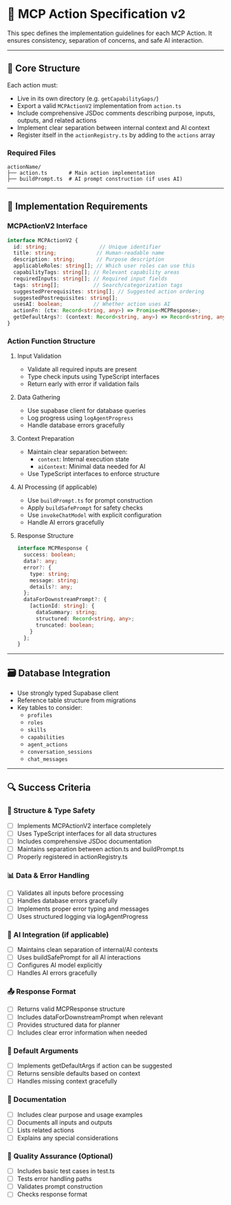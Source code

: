 # 📄 MCP Action Specification v2

This spec defines the implementation guidelines for each MCP Action. It ensures consistency, separation of concerns, and safe AI interaction.

---

## 🧱 Core Structure

Each action must:
- Live in its own directory (e.g. `getCapabilityGaps/`)
- Export a valid `MCPActionV2` implementation from `action.ts`
- Include comprehensive JSDoc comments describing purpose, inputs, outputs, and related actions
- Implement clear separation between internal context and AI context
- Register itself in the `actionRegistry.ts` by adding to the `actions` array

### Required Files
```
actionName/
├── action.ts       # Main action implementation
├── buildPrompt.ts  # AI prompt construction (if uses AI)
```

---

## 🔄 Implementation Requirements

### MCPActionV2 Interface
```typescript
interface MCPActionV2 {
  id: string;                 // Unique identifier
  title: string;             // Human-readable name
  description: string;       // Purpose description
  applicableRoles: string[]; // Which user roles can use this
  capabilityTags: string[]; // Relevant capability areas
  requiredInputs: string[]; // Required input fields
  tags: string[];           // Search/categorization tags
  suggestedPrerequisites: string[]; // Suggested action ordering
  suggestedPostrequisites: string[];
  usesAI: boolean;          // Whether action uses AI
  actionFn: (ctx: Record<string, any>) => Promise<MCPResponse>;
  getDefaultArgs?: (context: Record<string, any>) => Record<string, any>;
}
```

### Action Function Structure
1. Input Validation
   - Validate all required inputs are present
   - Type check inputs using TypeScript interfaces
   - Return early with error if validation fails

2. Data Gathering
   - Use supabase client for database queries
   - Log progress using `logAgentProgress`
   - Handle database errors gracefully

3. Context Preparation
   - Maintain clear separation between:
     - `context`: Internal execution state
     - `aiContext`: Minimal data needed for AI
   - Use TypeScript interfaces to enforce structure

4. AI Processing (if applicable)
   - Use `buildPrompt.ts` for prompt construction
   - Apply `buildSafePrompt` for safety checks
   - Use `invokeChatModel` with explicit configuration
   - Handle AI errors gracefully

5. Response Structure
   ```typescript
   interface MCPResponse {
     success: boolean;
     data?: any;
     error?: {
       type: string;
       message: string;
       details?: any;
     };
     dataForDownstreamPrompt?: {
       [actionId: string]: {
         dataSummary: string;
         structured: Record<string, any>;
         truncated: boolean;
       }
     };
   }
   ```

---

## 🗃️ Database Integration

- Use strongly typed Supabase client
- Reference table structure from migrations
- Key tables to consider:
  - `profiles`
  - `roles`
  - `skills`
  - `capabilities`
  - `agent_actions`
  - `conversation_sessions`
  - `chat_messages`

---

## 🔍 Success Criteria

### 🔧 Structure & Type Safety
- [ ] Implements MCPActionV2 interface completely
- [ ] Uses TypeScript interfaces for all data structures
- [ ] Includes comprehensive JSDoc documentation
- [ ] Maintains separation between action.ts and buildPrompt.ts
- [ ] Properly registered in actionRegistry.ts

### 📊 Data & Error Handling
- [ ] Validates all inputs before processing
- [ ] Handles database errors gracefully
- [ ] Implements proper error typing and messages
- [ ] Uses structured logging via logAgentProgress

### 🧠 AI Integration (if applicable)
- [ ] Maintains clean separation of internal/AI contexts
- [ ] Uses buildSafePrompt for all AI interactions
- [ ] Configures AI model explicitly
- [ ] Handles AI errors gracefully

### 📤 Response Format
- [ ] Returns valid MCPResponse structure
- [ ] Includes dataForDownstreamPrompt when relevant
- [ ] Provides structured data for planner
- [ ] Includes clear error information when needed

### 🔄 Default Arguments
- [ ] Implements getDefaultArgs if action can be suggested
- [ ] Returns sensible defaults based on context
- [ ] Handles missing context gracefully

### 📝 Documentation
- [ ] Includes clear purpose and usage examples
- [ ] Documents all inputs and outputs
- [ ] Lists related actions
- [ ] Explains any special considerations

### 🎯 Quality Assurance (Optional)
- [ ] Includes basic test cases in test.ts
- [ ] Tests error handling paths
- [ ] Validates prompt construction
- [ ] Checks response format